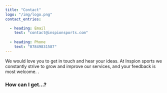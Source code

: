 ```yaml
---
title: "Contact"
logo: "/img/logo.png"
contact_entries:

  - heading: Email
    text: "contact@inspionsports.com"
    
  - heading: Phone
    text: "07849831587"
---
```


We would love you to get in touch and  hear your ideas. 
At Inspion sports we constantly strive to grow and improve our services, and your feedback is most welcome.
.

<h3 class="f4 b lh-title mb2">How can I get…?</h3>


